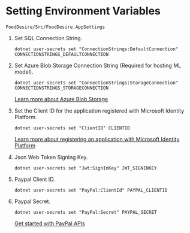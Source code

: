 # Setting Environment Variables

`FoodDesire/Src/FoodDesire.AppSettings`

1. Set SQL Connection String.

    `dotnet user-secrets set "ConnectionStrings:DefaultConnection" CONNECTIONSTRINGS_DEFAULTCONNECTION`

2. Set Azure Blob Storage Connection String (Required for hosting ML model). 

    `dotnet user-secrets set "ConnectionStrings:StorageConnection" CONNECTIONSTRINGS_STORAGECONNECTION`

    [Learn more about Azure Blob Storage](https://learn.microsoft.com/en-us/azure/storage/blobs/storage-blobs-introduction)

3. Set the Client ID for the application registered with Microsoft Identity Platform.

    `dotnet user-secrets set "ClientID" CLIENTID`

    [Learn more about registering an application with Microsoft Identity Platform](https://learn.microsoft.com/en-us/azure/active-directory/develop/quickstart-register-app)

4. Json Web Token Signing Key.

    `dotnet user-secrets set "Jwt:SignInKey" JWT_SIGNINKEY`

5. Paypal Client ID.

    `dotnet user-secrets set "PayPal:ClientId" PAYPAL_CLIENTID`

6. Paypal Secret.

    `dotnet user-secrets set "PayPal:Secret" PAYPAL_SECRET`

    [Get started with PayPal APIs](https://developer.paypal.com/api/rest/#create-or-edit-sandbox-and-live-apps)
